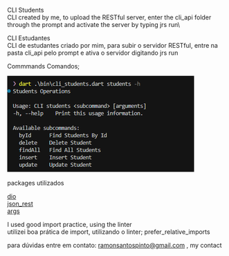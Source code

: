    CLI Students\
   CLI created by me, to upload the RESTful server, enter the cli_api folder through the prompt and activate the server by typing jrs run\

 CLI Estudantes\
 CLI de estudantes criado por mim, para subir o servidor RESTful, entre na pasta cli_api pelo prompt e ativa o servidor digitando jrs run

Commmands
Comandos;

![alt text](image.png)


packages utilizados

   [dio](https://pub.dev/packages/dio)\
   [json_rest](https://pub.dev/packages/json_rest_server)\
   [args](https://pub.dev/packages/args)

  
I used good import practice, using the linter\
utilizei boa prática de import, utilizando o linter;
prefer_relative_imports

para dúvidas entre em contato: ramonsantospinto@gmail.com , my contact

